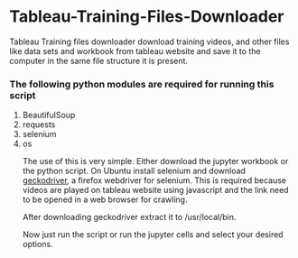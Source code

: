 # Tableau-Training-Files-Downloader
Tableau Training files downloader download training videos, and other files like data sets and workbook from tableau website and save it to the computer in the same file structure it is present.
<h3>The following python modules are required for running this script</h5>
<ol>
  <li> BeautifulSoup </li>
  <li> requests </li>
  <li> selenium </li>
  <li> os </li>

The use of this is very simple. Either download the jupyter workbook or the python script.
On Ubuntu install selenium and download <a href="https://github.com/mozilla/geckodriver/releases">geckodriver</a>, a firefox webdriver for selenium. This is required because videos are played on tableau website using javascript and the link need to be opened in a web browser for crawling. 

After downloading geckodriver extract it to /usr/local/bin. 

Now just run the script or run the jupyter cells and select your desired options.
